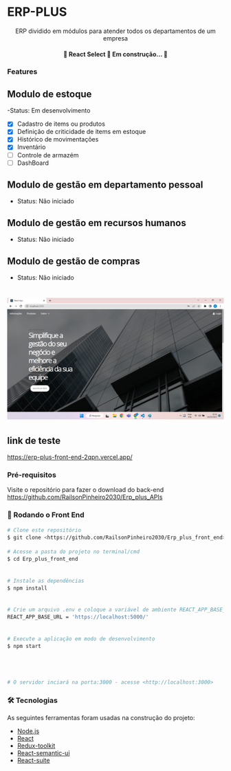 # ERP-PLUS
<p align="center">ERP dividido em módulos para atender todos os departamentos de um empresa</p>

<h4 align="center"> 
	🚧  React Select 🚀 Em construção...  🚧
</h4>

### Features

## Modulo de estoque
-Status: Em desenvolvimento
- [x] Cadastro de items ou produtos
- [x] Definição de criticidade de items em estoque
- [x] Histórico de movimentações
- [x] Inventário
- [ ] Controle de armazém
- [ ] DashBoard 

## Modulo de gestão em departamento pessoal
- Status: Não iniciado

## Modulo de gestão em recursos humanos
- Status: Não iniciado

## Modulo de gestão de compras
- Status: Não iniciado

<h1 align="center">
  <img alt="NextLevelWeek" title="#NextLevelWeek" src="./imagens/home-page.png" />
</h1>

## link de teste
https://erp-plus-front-end-2qpn.vercel.app/


### Pré-requisitos

Visite o repositório para fazer o download do back-end
https://github.com/RailsonPinheiro2030/Erp_plus_APIs


### 🎲 Rodando o Front End

```bash
# Clone este repositório
$ git clone <https://github.com/RailsonPinheiro2030/Erp_plus_front_end>

# Acesse a pasta do projeto no terminal/cmd
$ cd Erp_plus_front_end


# Instale as dependências
$ npm install


# Crie um arquivo .env e coloque a variável de ambiente REACT_APP_BASE_URL que recebe o ip e a porta do servidor back-end
REACT_APP_BASE_URL = 'https://localhost:5000/'


# Execute a aplicação em modo de desenvolvimento
$ npm start




# O servidor inciará na porta:3000 - acesse <http://localhost:3000>
```


### 🛠 Tecnologias

As seguintes ferramentas foram usadas na construção do projeto:

- [Node.js](https://nodejs.org/en/)
- [React](https://pt-br.reactjs.org/)
- [Redux-toolkit](https://redux-toolkit.js.org/introduction/getting-started)
- [React-semantic-ui](https://react.semantic-ui.com/)
- [React-suite](https://rsuitejs.com/)
